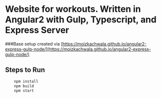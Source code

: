 # Website for workouts. Written in Angular2 with Gulp, Typescript, and Express Server

###Base setup created via [https://moizkachwala.github.io/angular2-express-gulp-node/](https://moizkachwala.github.io/angular2-express-gulp-node/)

## Steps to Run
```sh
    npm install
    npm build
    npm start
```
